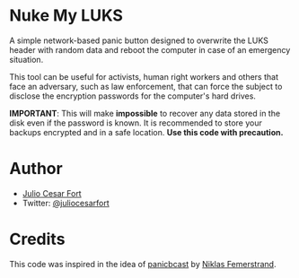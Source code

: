 # Nuke My LUKS
A simple network-based panic button designed to overwrite the LUKS header
with random data and reboot the computer in case of an emergency situation.

This tool can be useful for activists, human right workers and others that
face an adversary, such as law enforcement, that can force the subject to
disclose the encryption passwords for the computer's hard drives.

**IMPORTANT**: This will make **impossible** to recover any data stored in the disk even if the password is known. It is recommended to store your backups
encrypted and in a safe location. **Use this code with precaution.**


# Author
- [Julio Cesar Fort](http://www.whatever.io)
- Twitter: [@juliocesarfort](https://www.twitter.com/juliocesarfort)

# Credits
This code was inspired in the idea of [panicbcast](https://github.com/qnrq/panic_bcast) by [Niklas Femerstrand](http://www.qnrq.se/).
